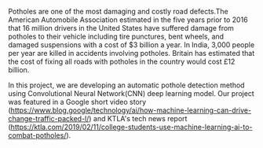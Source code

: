 Potholes are one of the most damaging and costly road defects.The American Automobile Association estimated in the five years prior to 2016 that 16 million drivers in the United States have suffered damage from potholes to their vehicle including tire punctures, bent wheels, and damaged suspensions with a cost of $3 billion a year. In India, 3,000 people per year are killed in accidents involving potholes. Britain has estimated that the cost of fixing all roads with potholes in the country would cost £12 billion.

In this project, we are developing an automatic pothole detection method using Convolutional Neural Network(CNN) deep learning model. Our project was featured in a Google short video story (https://www.blog.google/technology/ai/how-machine-learning-can-drive-change-traffic-packed-l/) and KTLA's tech news report (https://ktla.com/2019/02/11/college-students-use-machine-learning-ai-to-combat-potholes/).
